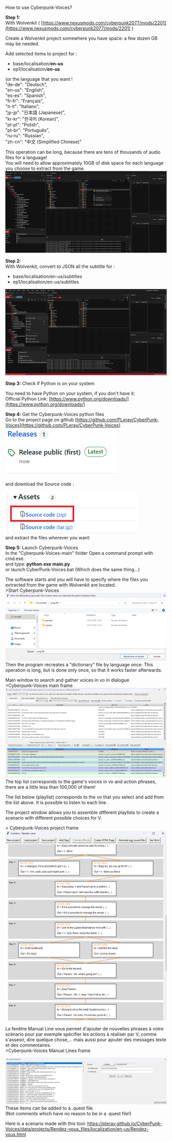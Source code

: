 How to use Cyberpunk-Voices?

**Step 1:**   
With Wolvenkit ( [https://www.nexusmods.com/cyberpunk2077/mods/2201](https://www.nexusmods.com/cyberpunk2077/mods/2201) )

Create a Wolvenkit project somewhere you have space: a few dozen GB may be needed.

Add selected items to project for : 

- base/localisation/**en-us**   
- ep1/localisation/**en-us**  


(or the language that you want \!  
	"de-de": "Deutsch",  
	"en-us": "English",  
	"es-es": "Spanish",  
	"fr-fr": "Français",  
	"it-it": "Italiano",  
	"jp-jp": "日本語 (Japanese)",  
	"kr-kr": "한국어 (Korean)",  
	"pl-pl": "Polish",  
	"pt-br": "Português",  
	"ru-ru": "Russian",  
	"zh-cn": "中文 (Simplified Chinese)"

This operation can be long, because there are tens of thousands of audio files for a language\!  
You will need to allow approximately 10GB of disk space for each language you choose to extract from the game.
![Wolvenkit extracting localized files](img/image4.png)


**Step 2:**   
With Wolvenkit, convert to JSON all the subtitle for : 

- base/localisation/en-us/subtitles   
- ep1/localisation/en-us/subtitles 

![Wolvenkit convert to JSON all the subtitle](img/image5.png)

**Step 3:** Check if Python is on your system

You need to have Python on your system, if you don't have it:  
Official Python Link: [https://www.python.org/downloads/](https://www.python.org/downloads/)

**Step 4:** Get the Cyberpunk-Voices python files  
Go to the project page on github [https://github.com/PLeray/CyberPunk-Voices](https://github.com/PLeray/CyberPunk-Voices)  
![github release](img/image7.png)

and download the Source code : 

![github release](img/image1.png)  
and extract the files wherever you want:

**Step 5:** Launch Cyberpunk-Voices  
In the "Cyberpunk-Voices-main" folder Open a command prompt with cmd.exe.  
and type: **python.exe main.py**  
or launch CyberPunk-Voices.bat (Which does the same thing…)

The software starts and you will have to specify where the files you extracted from the game with Wolvenkit are located.  
\>Start Cyberpunk-Voices  
![Start Cyberpunk-Voices ](img/image2.png)   
Then the program recreates a "dictionary" file by language once. This operation is long, but is done only once, so that it works faster afterwards.

Main window to search and gather voices in vo in dialogue  
\>Cyberpunk-Voices main frame  
![Cyberpunk-Voices main frame ](img/image6.png)   
The top list corresponds to the game's voices in vo and action phrases, there are a little less than 100,000 of them\!

The list below (playlist) corresponds to the vo that you select and add from the list above. It is possible to listen to each line.

The project window allows you to assemble different playlists to create a scenario with different possible choices for V.

\> Cyberpunk-Voices project frame  
![Cyberpunk-Voices project frame ](img/image8.png)  

La fenêtre Manual Line vous permet d'ajouter de nouvelles phrases à votre scénario pour par exemple spécifier les actions à réaliser par V, comme s'asseoir, dire quelque chose,... mais aussi pour ajouter des messages texte et des commentaires.  
\>Cyberpunk-Voices Manual Lines frame

![Cyberpunk-Voices Manual Lines frame](img/image3.png)   
These items can be added to a .quest file.  
(Not comments which have no reason to be in a .quest file\!)

Here is a scenario made with this tool:
https://pleray.github.io/CyberPunk-Voices/data/projects/Rendez-vous_files/localization/en-us/Rendez-vous.html


